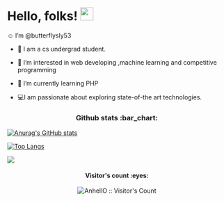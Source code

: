  # Hello, folks! <img src="https://raw.githubusercontent.com/MartinHeinz/MartinHeinz/master/wave.gif" width="30px">
 :relaxed: I’m @butterflysly53
 - :book: I am a cs undergrad student.
 - 👀 I’m interested in web developing ,machine learning and competitive programming
 - 🌱 I’m currently learning PHP

 - :computer:I am passionate about exploring state-of-the art technologies.
  
  
  <h3 align="center">Github stats :bar_chart:</h3>
 
  [![Anurag's GitHub stats](https://github-readme-stats.vercel.app/api?username=butterflysly53&hide=contribs,stars&count_private=true&show_icons=true&theme=radical)
](https://github.com/anuraghazra/github-readme-stats)

 [![Top Langs](https://github-readme-stats.vercel.app/api/top-langs/?username=butterflysly53&layout=compact&theme=radical)](https://github.com/anuraghazra/github-readme-stats)
 
  <img align="center" src="https://github-readme-stats.vercel.app/api/pin/?username=butterflysly53&repo=New-site&title_color=ffffff&text_color=c9cacc&icon_color=2bbc8a&bg_color=1d1f21" />
</a>
<h4 align="center">Visitor's count :eyes:</h4>
<p align="center"><img src="https://profile-counter.glitch.me/{butterflysly53}/count.svg" alt="AnhellO :: Visitor's Count" /></p>
<!---
   [![trophy](https://github-profile-trophy.vercel.app/?username=butterflysly53&theme=onedark)](https://github.com/ryo-ma/github-profile-trophy)

  -->
